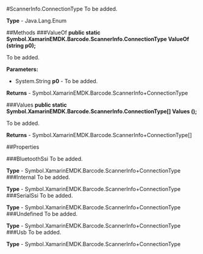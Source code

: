 #ScannerInfo.ConnectionType
To be added.

**Type** - Java.Lang.Enum

##Methods
###ValueOf
**public static Symbol.XamarinEMDK.Barcode.ScannerInfo.ConnectionType ValueOf (string p0);**

To be added.

**Parameters:** 

* System.String **p0** - To be added.

**Returns** - Symbol.XamarinEMDK.Barcode.ScannerInfo+ConnectionType

###Values
**public static Symbol.XamarinEMDK.Barcode.ScannerInfo.ConnectionType[] Values ();**

To be added.


**Returns** - Symbol.XamarinEMDK.Barcode.ScannerInfo+ConnectionType[]

##Properties

###BluetoothSsi
To be added.

**Type** - Symbol.XamarinEMDK.Barcode.ScannerInfo+ConnectionType
###Internal
To be added.

**Type** - Symbol.XamarinEMDK.Barcode.ScannerInfo+ConnectionType
###SerialSsi
To be added.

**Type** - Symbol.XamarinEMDK.Barcode.ScannerInfo+ConnectionType
###Undefined
To be added.

**Type** - Symbol.XamarinEMDK.Barcode.ScannerInfo+ConnectionType
###Usb
To be added.

**Type** - Symbol.XamarinEMDK.Barcode.ScannerInfo+ConnectionType


